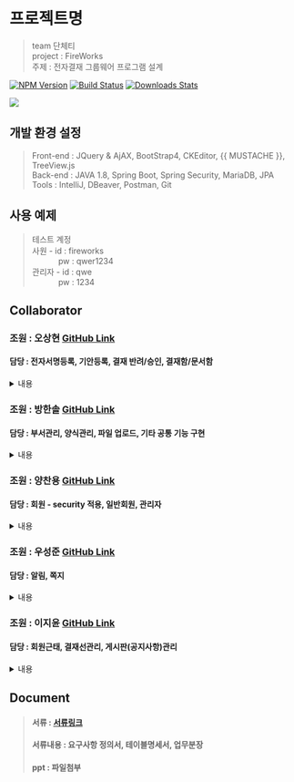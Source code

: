    
# 프로젝트명
> team 단체티  
> project : FireWorks   
> 주제 : 전자결재 그룹웨어 프로그램 설계

[![NPM Version][npm-image]][npm-url]
[![Build Status][travis-image]][travis-url]
[![Downloads Stats][npm-downloads]][npm-url]



![](../header.png)

## 개발 환경 설정


>Front-end : JQuery & AjAX, BootStrap4, CKEditor, {{ MUSTACHE }}, TreeView.js  
Back-end : JAVA 1.8, Spring Boot, Spring Security, MariaDB, JPA  
Tools : IntelliJ, DBeaver, Postman, Git
  

## 사용 예제

>테스트 계정  
  사원 - id : fireworks  
     pw : qwer1234   
> 관리자 - id : qwe   
     pw : 1234 

## Collaborator

### 조원 : 오상현 <a href="https://github.com/OhHalfmoon">GitHub Link</a> <br>
#### 담당 : 전자서명등록, 기안등록, 결재 반려/승인, 결재함/문서함
<details>
  <summary>내용</summary>
  <pre>
전자서명등록 : 전자서명이 등록되지 않으면 문서 확인페이지(get)에 접근할 수 없다.
js로 파일의 형식이 이미지파일인지 체크가 이루어진다.
등록된 서명을 인덱스 페이지에서 확인이 가능하며, 서명파일은 수정이 가능하지만, 
전자서명이 없으면 서비스 이용이 불가능하기 때문에 삭제기능은 이용할 수 없도록 하였다.

결재등록 : 문서양식을 선택하여 결재문서를 작성할 수 있다. 
이때 결재선이 없을경우 작성페이지에서 메인화면으로 리턴된다.
문서의 상단에서는 기본적인 문서정보(제목, 문서함, 결재선, 기안일자)를 입력한다.
문서 하단에서 구체적인 문서 작성이 가능하며, 워드파일(doc문서) 내용 붙혀넣기가 가능하다.
작성 후, 저장버튼과 임시저장버튼중 선택하여 선택이 가능하다.
저장버튼은 결재자에게 문서가 제출되고, 임시저장은 임시저장함으로 문서가 저장된다.

결재 반려/승인 : 결재요청이 올 경우, 페이지 상단 알림 또는 결재함의 '결재수신문서'를 통해 확인이 가능하다.
결재자 이외의 사원이 버튼을 누를경우 '권한이 없습니다' 라는 알림이 생성된다.
결재승인을 누를경우 문서 상단에 해당 결재자의 전자서명이 등록된다.
결재반려를 누를경우 문서 상단 모든 전자서명이 초기화되며, 문서는 임시저장 상태로 돌아간다.

ck에디터로 생성된 요소에는 id값 또는 class값을 부여할 수 없으며,
상위요소에서 dom탐색을 통한 변환시도 또한 허용되지 않았다.
이를 해결하기위해 실제 작성된 기안문서의 html이 DB에 문자열 타입으로 저장이 되는것을 확인하였으며,
특정 태그가 <img>태그로 replace되도록 설정하였다.
반려될경우, 같은 원리로 replaceAll과 정규식을 통해 초기화를 진행하였다.

  </pre>
</details>

### 조원 : 방한솔 <a href="https://github.com/hsnachos">GitHub Link</a> <br>
#### 담당 : 부서관리, 양식관리, 파일 업로드, 기타 공통 기능 구현
<details>
  <summary>내용</summary>
  <pre>
부서 관리
- 조직도에서 회사 내부의 부서 목록 및 부서별 사원 목록 조회 가능
  - 부서 혹은 사원을 선택시 선택한 항목의 상세 정보 조회가능
- 부서 추가 및 부서 수정, 삭제 기능
- 선택한 사원의 부서 변경 기능

결재 양식
- 결재양식 추가 및 상세 조회, 수정, 삭제기능
- 목록에서는 기본적으로 10개씩 출력하도록 페이징 처리가 되어있음. 
- 결재양식을 작성 시 사용여부를 선택할 수 있으며 미사용을 선택했을 경우엔 결재 등록시 양식이 뜨지 않고 수정을 통해 사용여부 및 내용을 변경 할 수 있다. 
- 양식명, 양식 내용, 양식명 + 양식 내용 카테고리로 검색가능

파일 업로드
- ck에디터 이미지 파일 업로드 가능
- 결재는 단일 업로드, 공지 게시판은 다중 업로드로 되어있음
  - 추후 결재를 다중 업로드로 변경할 예정
- 이미지 조회 및 파일 다운로드 API 분리

기타 공통기능
- Auditing을 활용한 생성일자, 수정일자 자동화 
- JPA 조회 API 구현(Pagination, Specification)
    </pre>
</details>



### 조원 : 양찬용 <a href="https://github.com/yangchanyong">GitHub Link</a> <br>
#### 담당 : 회원 - security 적용, 일반회원, 관리자
<details>
  <summary>내용</summary>
  <pre>
회원 : 회사에서 부여된 부서, 직급 등 회사정보, 개인정보를 입력하여 회원가입을 한다.
우측 상단 탭에서 회원정보, 근태를 확인할 수 있으며
회원정보탭에서는 회원의 정보, 수정, pw 수정을 할 수 있다.
근태는 최근 30일 근태만 출력된다.

 권한 : fireworks에는 권한이 role, state, manager 3개의 컬럼으로 관리된다.
role은 총 4개의 레벨로 이루어져 있고 사원, 팀장, 사장, 탈퇴회원으로 관리된다.
state는 3개의 레벨로 미승인유저, 승인유저, 탈퇴회원으로 관리된다.
매니저는 총 2개의 레벨로 0(일반회원), 1(매니저)가 있다.
  
관리자 : 관리자 메뉴는 양식관리, 사원관리, 부서관리가 있다.
사원관리 : 회원을 승인하고, 회원 권한을 수정할 수 있으며 퇴근시간을 직접 입력할 수 있다.
  </pre>
</details>



### 조원 : 우성준 <a href="https://github.com/udyr-woo">GitHub Link</a> <br>
#### 담당 : 알림, 쪽지
<details>
  <summary>내용</summary>
  <pre>
    알림: 결재에 관한 요청, 반려 혹은 완료처리가 되었을 때와 신규 공지사항, 공지사항 내용이 수정 되었을 때, 알림이 보내지게 됩니다. 
         읽지 않은 알림은 위에 숫자가 표시 되며, 알림 클릭시 해당 페이지로 이동하게 되고, 읽은 알림은 자동으로 삭제가 됩니다.
    쪽지: 쪽지는 받은 쪽지와 보낸 쪽지로 구분되며,  특별히, 보낸 쪽지에는 수신여부 확인이 가능합니다. 
         쪽지 리스트에 있는 쪽지 중 하나를 클릭하면 쪽지 내용을 확인 할 수 있습니다. 또한 체크박스로 선택하고 삭제할 수도 있습니다. 
         쪽지 작성시에는 제목, 수신자, 내용을 필수적으로 작성해야하고, 수신자는 개인 혹은 다수로 설정이 가능합니다.
    사이트: https://final.bluetea.cloud
  </pre>
</details>



### 조원 : 이지윤 <a href="https://github.com/jooneei17">GitHub Link</a> <br>
#### 담당 : 회원근태, 결재선관리, 게시판(공지사항)관리
<details>
  <summary>내용</summary>
  <pre>
회원근태 : 로그인한 회원은 출퇴근 등록을 할 수 있다. 
재확인 버튼을 통해 출근과 퇴근이 등록되며 연속으로 입력되는 문제를 방지한다.
출근 등록 없이 퇴근을 할 수 없고, 퇴근 등록을 못 하였을 경우 관리자에게 문의한다.

결재선 : 로그인한 사용자를 기안자로 하여, 결재 선을 생성할 수 있다.
결재 선 생성 시에는 결재선 명과 결재자를 지정할  수 있으며,
결재자는 최소 한 명에서 최대 세 명까지 가능하다.
생성된 결재 선은 나의 결재선에 보여지게 되며, 단일 삭제만 가능하다.

게시판 : 팀장 이상의 권한을 가진 회원 만이 글쓰기 버튼이 보여지며,
공지사항 게시판의 글을 작성할 수 있다.
제목과 내용을 통한 검색이 가능하며, 자신이 작성한 글 만이 수정과 삭제가 가능하다.

  </pre>
</details>



## Document

>#### 서류 : <a href="https://docs.google.com/spreadsheets/d/1GRlM8714v9oGw3WbDz8jqPfoP7ULFIXCdVFrU4gGe-4/edit?usp=sharing">서류링크</a>
>#### 서류내용 : 요구사항 정의서, 테이블명세서, 업무분장   
>#### ppt : 파일첨부
  

  




<!-- Markdown link & img dfn's -->
[npm-image]: https://img.shields.io/npm/v/datadog-metrics.svg?style=flat-square
[npm-url]: https://npmjs.org/package/datadog-metrics
[npm-downloads]: https://img.shields.io/npm/dm/datadog-metrics.svg?style=flat-square
[travis-image]: https://img.shields.io/travis/dbader/node-datadog-metrics/master.svg?style=flat-square
[travis-url]: https://travis-ci.org/dbader/node-datadog-metrics
[wiki]: https://github.com/yourname/yourproject/wiki
